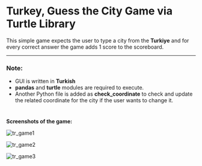 # Turkey, Guess the City Game via Turtle Library

This simple game expects the user to type a city from the **Turkiye** and for every correct answer the game adds 1
score to the scoreboard.

<hr />

### Note:
* GUI is written in **Turkish**
* **pandas** and **turtle** modules are required to execute.
* Another Python file is added as **check_coordinate** to check and update the related coordinate for the city if the user 
wants to change it.

#
**Screenshots of the game:**

![tr_game1](https://github.com/Trigenaris/Turkiye-guess-the-city/assets/122381599/b20a9250-349b-444e-ab5a-ecdd9befdeb4)

![tr_game2](https://github.com/Trigenaris/Turkiye-guess-the-city/assets/122381599/c764af73-7ee8-4893-98b5-a27dd66aab25)

![tr_game3](https://github.com/Trigenaris/Turkiye-guess-the-city/assets/122381599/00d0fbd9-a6b4-4db9-a3e8-8733f9859a0f)
